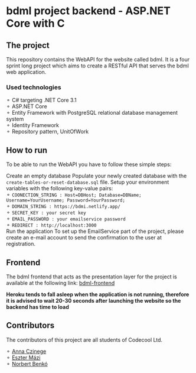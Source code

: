 # bdmI project backend - ASP.NET Core with C

## The project

This repository contains the WebAPI for the website called bdmI. It is a four sprint long project which aims to create a RESTful API that serves the bdmI web application.

### Used technologies

⚬ C# targeting .NET Core 3.1</br>
⚬ ASP.NET Core</br>
⚬ Entity Framework with PostgreSQL relational database management system</br>
⚬ Identity Framework</br>
⚬ Repository pattern, UnitOfWork</br>

## How to run

To be able to run the WebAPI you have to follow these simple steps:

Create an empty database
Populate your newly created database with the `create-tables-or-reset-database.sql` file.
Setup your environment variables with the following key-value pairs:</br>
⚬ `COONECTION_STRING : Host=DBHost; Database=DBName; Username=YourUsername; Password=YourPassword;`</br>
⚬ `DOMAIN_STRING : https://bdmi.netlify.app/`</br>
⚬ `SECRET_KEY : your secret key`</br>
⚬ `EMAIL_PASSWORD : your emailservice password`</br>
⚬ `REDIRECT : http://localhost:3000`</br>
Run the application
To set up the EmailService part of the project, please create an e-mail account to send the confirmation to the user at registration.

## Frontend

The bdmI frontend that acts as the presentation layer for the project is available at the following link: [bdmI-frontend](https://github.com/AnnaCzinege/bdmI-frontend)</br>

**Heroku tends to fall asleep when the application is not running, therefore it is advised to wait 20-30 seconds after launching the website so the backend has time to load**

## Contributors

The contributors of this project are all students of Codecool Ltd.

⚬ [Anna Czinege](https://github.com/AnnaCzinege)</br>
⚬ [Eszter Mázi](https://github.com/esztermazi)</br>
⚬ [Norbert Benkó](https://github.com/Rasgacode)</br>
